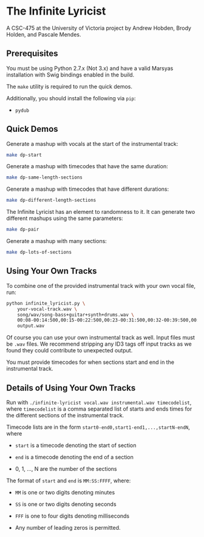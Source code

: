 # The Infinite Lyricist

A CSC-475 at the University of Victoria project by Andrew Hobden, Brody Holden, and Pascale Mendes.

## Prerequisites

You must be using Python 2.7.x (Not 3.x) and have a valid Marsyas installation with Swig bindings enabled in the build.

The `make` utility is required to run the quick demos.

Additionally, you should install the following via `pip`:

* `pydub`

## Quick Demos

Generate a mashup with vocals at the start of the instrumental track:

```bash
make dp-start
```

Generate a mashup with timecodes that have the same duration:

```bash
make dp-same-length-sections
```

Generate a mashup with timecodes that have different durations:

```bash
make dp-different-length-sections
```

The Infinite Lyricist has an element to randomness to it. It can generate two different mashups using the same parameters:

```bash
make dp-pair
```

Generate a mashup with many sections:

```bash
make dp-lots-of-sections
```

## Using Your Own Tracks

To combine one of the provided instrumental track with your own vocal file, run:

```bash
python infinite_lyricist.py \  
    your-vocal-track.wav \  
    song/wav/song-bass+guitar+synth+drums.wav \  
    00:08-00:14:500,00:15-00:22:500,00:23-00:31:500,00:32-00:39:500,00:40-00:46:500,00:47-00:56 \
    output.wav
```

Of course you can use your own instrumental track as well. Input files must be `.wav` files. We recommend stripping any ID3 tags off input tracks as we found they could contribute to unexpected output.

You must provide timecodes for when sections start and end in the instrumental track.

## Details of Using Your Own Tracks

Run with `./infinite-lyricist vocal.wav instrumental.wav timecodelist`, where `timecodelist` is a comma separated list of starts and ends times for the different sections of the instrumental track.

Timecode lists are in the form `start0-end0,start1-end1,...,startN-endN`, where

* `start` is a timecode denoting the start of section

* `end` is a timecode denoting the end of a section

* 0, 1, ..., N are the number of the sections

The format of `start` and `end` is `MM:SS:FFFF`, where:

* `MM` is one or two digits denoting minutes

* `SS` is one or two digits denoting seconds

* `FFF` is one to four digits denoting milliseconds

* Any number of leading zeros is permitted.
